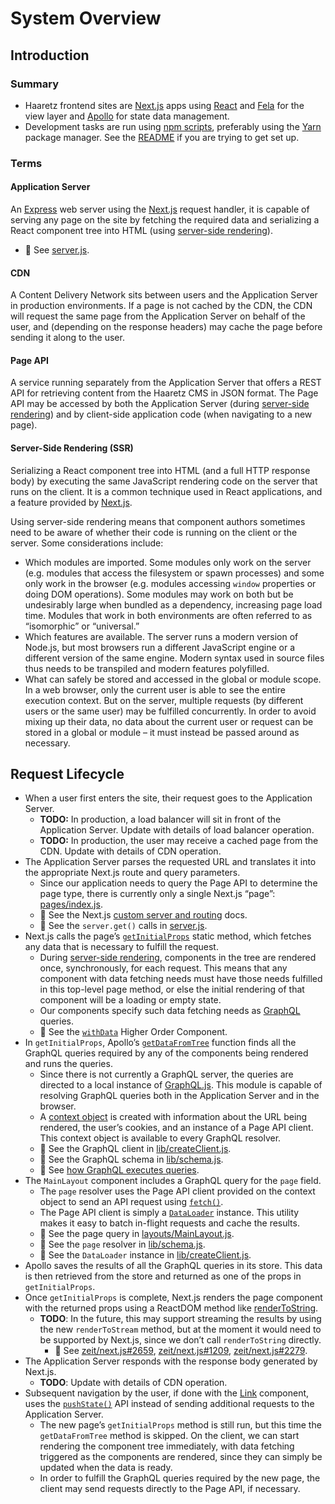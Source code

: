 # System Overview

## Introduction

### Summary

* Haaretz frontend sites are [Next.js][] apps using [React][] and [Fela][] for
  the view layer and [Apollo][] for state data management.
* Development tasks are run using [npm scripts][], preferably using the [Yarn][]
  package manager. See the [README][] if you are trying to get set up.

### Terms

#### Application Server

An [Express][] web server using the [Next.js][] request handler, it is capable
of serving any page on the site by fetching the required data and serializing a
React component tree into HTML (using [server-side rendering][SSR]).

* :link: See [server.js][].

#### CDN

A Content Delivery Network sits between users and the Application Server in
production environments. If a page is not cached by the CDN, the CDN will
request the same page from the Application Server on behalf of the user, and
(depending on the response headers) may cache the page before sending it along
to the user.

#### Page API

A service running separately from the Application Server that offers a REST API
for retrieving content from the Haaretz CMS in JSON format. The Page API may be
accessed by both the Application Server (during [server-side rendering][SSR])
and by client-side application code (when navigating to a new page).

#### Server-Side Rendering (SSR)

Serializing a React component tree into HTML (and a full HTTP response body) by
executing the same JavaScript rendering code on the server that runs on the
client. It is a common technique used in React applications, and a feature
provided by [Next.js][].

Using server-side rendering means that component authors sometimes need to be
aware of whether their code is running on the client or the server. Some
considerations include:

* Which modules are imported. Some modules only work on the server (e.g. modules
  that access the filesystem or spawn processes) and some only work in the
  browser (e.g. modules accessing `window` properties or doing DOM operations).
  Some modules may work on both but be undesirably large when bundled as a
  dependency, increasing page load time. Modules that work in both environments
  are often referred to as “isomorphic” or “universal.”
* Which features are available. The server runs a modern version of Node.js, but
  most browsers run a different JavaScript engine or a different version of the
  same engine. Modern syntax used in source files thus needs to be transpiled
  and modern features polyfilled.
* What can safely be stored and accessed in the global or module scope. In a web
  browser, only the current user is able to see the entire execution context. But
  on the server, multiple requests (by different users or the same user) may be
  fulfilled concurrently. In order to avoid mixing up their data, no data about
  the current user or request can be stored in a global or module – it must
  instead be passed around as necessary.


## Request Lifecycle

* When a user first enters the site, their request goes to the Application Server.
  * **TODO:** In production, a load balancer will sit in front of the Application
    Server. Update with details of load balancer operation.
  * **TODO:** In production, the user may receive a cached page from the CDN.
    Update with details of CDN operation.
* The Application Server parses the requested URL and translates it into the
  appropriate Next.js route and query parameters.
  * Since our application needs to query the Page API to determine the page
    type, there is currently only a single Next.js “page”:
    [pages/index.js][].
  * :link: See the Next.js [custom server and routing][custom server] docs.
  * :link: See the `server.get()` calls in [server.js][].
* Next.js calls the page’s [`getInitialProps`][getInitialProps] static method,
  which fetches any data that is necessary to fulfill the request.
  * During [server-side rendering][SSR], components in the tree are rendered
    once, synchronously, for each request. This means that any component with
    data fetching needs must have those needs fulfilled in this top-level page
    method, or else the initial rendering of that component will be a loading or
    empty state.
  * Our components specify such data fetching needs as [GraphQL][] queries.
  * :link: See the [`withData`][withData] Higher Order Component.
* In `getInitialProps`, Apollo’s [`getDataFromTree`][getDataFromTree] function
  finds all the GraphQL queries required by any of the components being rendered
  and runs the queries.
  * Since there is not currently a GraphQL server, the queries are directed to a
    local instance of [GraphQL.js][]. This module is capable of resolving GraphQL
    queries both in the Application Server and in the browser.
  * A [context object][GraphQL context] is created with information about the
    URL being rendered, the user’s cookies, and an instance of a Page API client.
    This context object is available to every GraphQL resolver.
  * :link: See the GraphQL client in [lib/createClient.js][].
  * :link: See the GraphQL schema in [lib/schema.js][].
  * :link: See [how GraphQL executes queries][GraphQL execution].
* The `MainLayout` component includes a GraphQL query for the `page` field.
  * The `page` resolver uses the Page API client provided on the context object
    to send an API request using [`fetch()`][fetch].
  * The Page API client is simply a [`DataLoader`][DataLoader] instance. This
    utility makes it easy to batch in-flight requests and cache the results.
  * :link: See the page query in [layouts/MainLayout.js][].
  * :link: See the `page` resolver in [lib/schema.js][].
  * :link: See the `DataLoader` instance in [lib/createClient.js][].
* Apollo saves the results of all the GraphQL queries in its store. This data is
  then retrieved from the store and returned as one of the props in
  `getInitialProps`.
* Once `getInitialProps` is complete, Next.js renders the page component with
  the returned props using a ReactDOM method like [renderToString][].
  * **TODO**: In the future, this may support streaming the results by using
    the new `renderToStream` method, but at the moment it would need to be
    supported by Next.js, since we don’t call `renderToString` directly.
    * :link: See [zeit/next.js#2659][], [zeit/next.js#1209][], [zeit/next.js#2279][].
* The Application Server responds with the response body generated by Next.js.
  * **TODO**: Update with details of CDN operation.
* Subsequent navigation by the user, if done with the [Link][] component,
  uses the [`pushState()`][pushState] API instead of sending additional requests
  to the Application Server.
  * The new page’s `getInitialProps` method is still run, but this time the
    `getDataFromTree` method is skipped. On the client, we can start rendering
    the component tree immediately, with data fetching triggered as the
    components are rendered, since they can simply be updated when the data is
    ready.
  * In order to fulfill the GraphQL queries required by the new page, the client
    may send requests directly to the Page API, if necessary.


[Next.js]: https://github.com/zeit/next.js
[React]: https://facebook.github.io/react/
[Express]: https://expressjs.com/
[Fela]: http://fela.js.org/
[GraphQL]: http://graphql.org/
[GraphQL.js]: https://github.com/graphql/graphql-js
[DataLoader]: https://github.com/facebook/dataloader
[Apollo]: https://www.apollodata.com/
[npm scripts]: https://docs.npmjs.com/misc/scripts
[Yarn]: https://yarnpkg.com/
[README]: ../README.md
[server.js]: https://github.com/Haaretz/htz-frontend/blob/master/packages/apps/haaretz.co.il/server.js
[custom server]: https://github.com/zeit/next.js#custom-server-and-routing
[SSR]: #server-side-rendering-ssr
[getInitialProps]: https://github.com/zeit/next.js/#fetching-data-and-component-lifecycle
[renderToString]: https://facebook.github.io/react/docs/react-dom-server.html#rendertostring
[withData]: https://github.com/Haaretz/htz-frontend/blob/master/packages/apps/haaretz.co.il/lib/withData.js
[getDataFromTree]: http://dev.apollodata.com/react/server-side-rendering.html#getDataFromTree
[pages/index.js]: https://github.com/Haaretz/htz-frontend/blob/master/packages/apps/haaretz.co.il/pages/index.js
[lib/schema.js]: https://github.com/Haaretz/htz-frontend/blob/master/packages/apps/haaretz.co.il/lib/schema.js
[lib/createClient.js]: https://github.com/Haaretz/htz-frontend/blob/master/packages/apps/haaretz.co.il/lib/createClient.js
[layouts/MainLayout.js]: https://github.com/Haaretz/htz-frontend/blob/master/packages/apps/haaretz.co.il/layouts/MainLayout.js
[GraphQL context]: http://graphql.org/learn/execution/#root-fields-resolvers
[GraphQL execution]: http://graphql.org/learn/execution/
[fetch]: https://github.com/matthew-andrews/isomorphic-fetch
[Link]: https://github.com/zeit/next.js#with-link
[pushState]: https://developer.mozilla.org/en-US/docs/Web/API/History_API
[zeit/next.js#1209]: https://github.com/zeit/next.js/issues/1209
[zeit/next.js#2279]: https://github.com/zeit/next.js/pull/2279
[zeit/next.js#2659]: https://github.com/zeit/next.js/pull/2659
